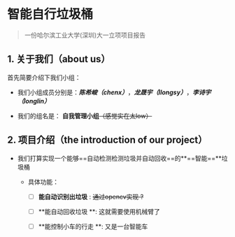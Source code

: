 # 智能自行垃圾桶



> 一份哈尔滨工业大学(深圳)大一立项项目报告



## 1. 关于我们（about us）

首先简要介绍下我们小组：

- 我们小组成员分别是：***陈希峻（chenx）***，***龙晟宇（llongsy）***，***李诗宇（longlin）***

- 我们的组名是： **自我管理小组**~~（感觉实在太low）~~



## 2. 项目介绍（the introduction of our project）

- 我们打算实现一个能够==自动检测检测垃圾并自动回收==的**==智能==**垃圾桶

  - 具体功能：

    - [ ] **能自动识别出垃圾** : ~~通过opencv实现 ?~~
    - [ ] **能自动回收垃圾 **: 这就需要使用机械臂了
    - [ ] **能控制小车的行走  **: 又是一台智能车

    


